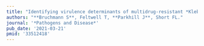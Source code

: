 ```yaml
---
title: "Identifying virulence determinants of multidrug-resistant *Klebsiella pneumoniae* in *Galleria mellonella*"
authors: "**Bruchmann S**, Feltwell T, **Parkhill J**, Short FL."
journal: '*Pathogens and Disease*'
pub_date: '2021-03-21'
pmid: '33512418'
---
```

